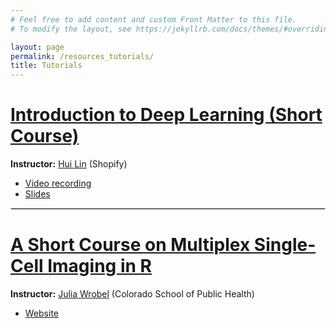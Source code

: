 ```yaml
---
# Feel free to add content and custom Front Matter to this file.
# To modify the layout, see https://jekyllrb.com/docs/themes/#overriding-theme-defaults

layout: page
permalink: /resources_tutorials/
title: Tutorials
---
```


[Introduction to Deep Learning (Short Course)](https://smi2021emory.github.io/Program/docs/short-course.html/)
===============
<b>Instructor:</b> [Hui Lin](https://smi2021emory.github.io/Program/docs/short-course.html) (Shopify)
- [Video recording](https://www.youtube.com/watch?v=5vNPm7Akp9U&list=PLwENUD1LkzXLXYGi5zItDMJLIxDF01WVw&index=2) 
- [Slides](https://smi2021.scientistcafe.com/)

<hr style="border:1px solid #DEDEDE">

[A Short Course on Multiplex Single-Cell Imaging in R](http://juliawrobel.com/MI_tutorial/)
===============
<b>Instructor:</b> [Julia Wrobel](http://juliawrobel.com/) (Colorado School of Public Health)
- [Website](http://juliawrobel.com/MI_tutorial/)
